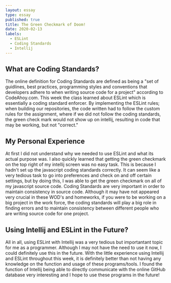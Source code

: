 ```yaml
---
layout: essay
type: essay
published: true
title: The Green Checkmark of Doom!
date: 2020-02-13
labels:
  - ESLint
  - Coding Standards
  - Intellij
---
```


## What are Coding Standards?

The online definition for Coding Standards are defined as being a "set of guidlines, best practices, programming styles and 
conventions that developers adhere to when writing source code for a project" according to CodeAhoy.com.  This week the class
learned about ESLint which is essentially a coding standard enforcer.  By implementing the ESLint rules; when building our 
repositories, the code written had to follow the custom rules for the assignment, where if we did not follow the coding 
standards, the green check mark would not show up on intellij, resulting in code that may be working, but not "correct."

## My Personal Experience
At first I did not understand why we needed to use ESLint and what its actual purpose was.  I also quickly learned that getting
the green checkmark on the top right of my intellij screen was no easy task.  This is because I hadn't set up the javascript 
coding standards correctly.  It can seem like a very tedious task to go into preferences and check on and off certain settings,
but by doing this, I was able to get the green checkmark on all of my javascript source code.  Coding Standards are very 
important in order to maintain consistency in source code.  Although it may have not appeared very crucial in these WOD's and 
homeworks, if you were to be working on a big project in the work force, the coding standards will play a big role in finding
errors and to maintain consistency between different people who are writing source code for one project.

## Using Intellij and ESLint in the Future?
All in all, using ESLint with Intellij was a very tedious but importantant topic for me as a programmer.  Although I may not 
have the need to use it now, I could definitely use this in the future.  With the little experience using Intellij and ESLint
throughout this week, it is definitely better than not having any knowledge on the function and usage of these programs/tools. 
I found the function of Intellij being able to directly communicate with the online GitHub database very interesting and I hope
to use these programs in the future!
